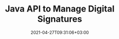 ---
############################# Static ############################
layout: "product"
date: 2021-04-27T09:31:06+03:00
draft: false

product: "Signature"
product_tag: "signature"
platform: "Java"
platform_tag: "java"

############################# Head ############################
head_title: "Java Digital Signature API, Add eSignature to PDF Word Excel Image"
head_description: "Java digital signature API. Electronic signature library to digitally sign PDF, Microsoft Word, Excel spreadsheets, PowerPoint presentations & image document formats."

############################# Header ############################
title: "Java API to Manage Digital Signatures"
description: "Manage eSignature of Image, QR-Code, Barcode, Metadata, Text & Stamp Types in Java Applications for Signing Images & Digital Document File Formats."
button:
    enable: true

############################# SubMenu ############################
submenu:
    enable: true
    
    left:
        img_alt: "GroupDocs.Signature for Java"
        image: "https://www.groupdocs.cloud/templates/groupdocs/images/product-logos/groupdocs-signature-java.png"
        product: "GroupDocs.Signature"
        platform: "Java"

    middle:
        button:
            # button loop
            - link: "#overview"
              text: "Overview"

            # button loop
            - link: "#features"
              text: "Features"

            # button loop
            - link: "#support"
              text: "Support"

            # button loop
            - link: "https://products.groupdocs.app/signature"
              text: "Live Demo"

            # button loop
            - link: "https://purchase.groupdocs.com/pricing/signature/java"
              text: "Pricing"

    right:
        link_download: "https://downloads.groupdocs.com/signature"
        link_learn: "https://docs.groupdocs.com/signature/java/"
        link_buy: "https://purchase.groupdocs.com"

############################# Overview ############################
overview:
    enable: true
    content: |
      GroupDocs.Signature for Java API helps you develop Java applications with electronic signatures functionality to sign digital documents of supported formats without installing any external software. It supports manipulation and management of various types of eSignatures such as Image, Barcode, QR-Code, Stamp, Text, Optical and Metadata. All your electronic business documents like Microsoft Office Word, PowerPoint presentations, Excel spreadsheets, images, & PDF files can be digitally signed by customizing signature properties e.g. shadow, dimensions, alignment and more as per your requirements. The digital signature library is simple and lightweight, consisting of a single DLL file that can be integrated easily within new or an existing Java application.  

      Through GroupDocs.Signature for Java API you can load all registered certificates from system, or locate existing signatures using simple and advanced search. The options to work with password protected documents, specifying common signature properties (text size, opacity, rotation, verification, font properties, color options, page number, width, top, left etc) and support of implementing different eSignature types make it a reliable e-Signatures management solution for digital documents.  

      GroupDocs.Signature for Java is compatible with all Java versions and supports popular operating systems (Windows, Linux, MacOS) that are capable to run Java runtime
    tabs:
      enable: true     
      
      ## TAB ONE ##
      tab_one:
        description: |
          Following is an overview of GroupDocs.Signature for Java:

        right:
          enable: true
          icon: "fab fa-html5"
          title: "Signature Types"
          content: |
            * Text Signature
            * Image Signature
            * Digital Signatures
            * QR-Code Signature
            * Barcode Signature
            * Stamp Signature
            * Form-field Signature
      
      ## TAB TWO ##
      tab_two:
        description: |
          Java electronically signing API supports [document file formats](https://docs.groupdocs.com/signature/java/supported-document-formats/) as listed below.

        left:
          enable: true
          table:
            # table loop
            - title: "Microsoft Office"
              content: |
                * **Word:** DOC, DOCX, DOCM, DOT, DOTX, DOTM, RTF, TXT
                * **Excel:** XLS, XLSX, XLSM, XLSB, XLTM, XLT, XLTM, XLTX, XLAM, SXC, SpreadsheetML
                * **PowerPoint:** PPT, PPTX, PPS, PPSX, PPSM, POT, POTM, POTX, PPTM

        right:
          enable: true
          table:
            # table loop
            - title: "Images & Other Formats"
              content: |
                * **Images**: JPG, BMP, PNG, TIFF, GIF, DCM, WEBP
                * **OpenDocument**: ODT, OTT, OTS, ODS, ODP, OTP, ODG
                * **Jpeg2000**: JP2, JPF, JPX, J2K, J2C, JPM
                * **Metafiles**: EMF, WMF, CMX
                * **Portable**: PDF
                * **Scalable Vector Graphics**: CDR, SVG
                * **Adobe Photoshop**: PSD
                * **Others**: DJVU

      ## TAB THREE ##
      tab_three:
        description: |
          GroupDocs.Signature for Java supports following Operating Systems, Frameworks & Package Managers:
        
        left:
          enable: true
          table:
            # table loop
            - icon: "fab fa-windows"
              title: "Operating Systems"
              content: |
                * Microsoft Windows Desktop
                * Microsoft Windows Server
                * Linux
                * MacOS

            # table loop
            - icon: "fas fa-code"
              title: "Supported Frameworks"
              content: |
                * Java 7 (1.7) and above

        right:
          enable: true
          table:
            # table loop
            - icon: "fas fa-cogs"
              title: "Development Environments"
              content: |
                * NetBeans
                * IntelliJ IDEA
                * Eclipse
            # table loop
            - icon: "fas fa-tools"
              title: "Build Automation Tool"
              content: |
                * Maven

############################# Features ############################
features:
    enable: true
    title: "GroupDocs.Signature for Java Features"

    feature:
      # feature loop
      - icon: "fas fa-copy"
        content: "Create, Read, Modify, Hide and Delete e-Signatures from Supported Document Formats"

      # feature loop
      - icon: "fas fa-eye"
        content: "Access to be Signed Document from Stream, Relative Path or Absolute Path"

      # feature loop
      - icon: "fas fa-bolt"
        content: "Apply Text Signature to Documents, Spreadsheets, Presentations, Images & PDF Files"
      
      # feature loop
      - icon: "fas fa-file-powerpoint"
        content: "Add Text Signature as Annotation, Sticker, Image to PDF Files also Configure Style & Color"

      # feature loop
      - icon: "fas fa-code"
        content: "Sign PDF Document, Image File and Get Output in Different File Format"

      # feature loop
      - icon: "fas fa-cloud"
        content: "Digitally Sign Images with Text Signature as Watermark & Add Transparency, Rotation to eSignature"

      # feature loop
      - icon: "fas fa-remove-format"
        content: "Search Certificates & Sign Microsoft Word, Excel, & PDF Documents with Digital Certificates"

      # feature loop
      - icon: "fas fa-comment-slash"
        content: "Sign Word Processing Document Formats with Native Text Watermarks"

      # feature loop
      - icon: "fas fa-location-arrow"
        content: "Use QR-Code, Barcode to Sign Word, Slide, Cell, PDF & Image Files"

      # feature loop
      - icon: "fas fa-border-all"
        content: "Configure & Apply Stamp Signatures to Secure Supported File Formats"

      # feature loop
      - icon: "fas fa-wrench"
        content: "Setup and Assign Image Signatures to Documents, Spreadsheets, Presentations, Images & PDF Files"

      # feature loop
      - icon: "fas fa-columns"
        content: "Configure Signature Properties, e.g., Look and Feel, Margins, Alignment etc."

      # feature loop
      - icon: "fas fa-file-word"
        content: "Apply Digital Signature to Password Protected Document"

      # feature loop
      - icon: "fas fa-envelope"
        content: "Perform Text Verification of PDF Documents using the Signature Handler"

      # feature loop
      - icon: "fas fa-print"
        content: "Digital Verification of Word, Cell, PDF Documents with .CER, and .PFX Certificate Containers"

      # feature loop
      - icon: "fas fa-file-archive"
        content: "Specify Different Measure Unit Types (e.g. Millimeters, Pixels etc.) for PDF Text Signatures"

      # feature loop
      - icon: "fas fa-lock"
        content: "Obtain Document Information via File or URL – Add Form Field Signatures to PDF Documents"

      # feature loop
      - icon: "fas fa-file-code"
        content: "Add Custom Data Object, Embedded VCard, Email, EPC, MeCard or Event Object to QR-Code"
      
      # feature loop
      - icon: "fas fa-fill-drip"
        content: "Apply Different Brush Styles to Signatures, e.g., Gradient, Radial, Solid, and Texture Brush"

      # feature loop
      - icon: "fas fa-file-excel"
        content: "Sign Document Located at FTP or Azure Cloud Storage"

      # feature loop
      - icon: "fas fa-heading"
        content: "Set Text Alignment inside Shapes for Documents, Slides, Images & PDF Files"

      # feature loop
      - icon: "fas fa-project-diagram"
        content: "Search, Verify and Digitally Sign PowerPoint Presentation Documents"

      # feature loop
      - icon: "fas fa-cube"
        content: "Place Signature using Pixels in Cell Documents & Text Positioning for Stamp Signatures"

      # feature loop
      - icon: "fab fa-uncharted"
        content: "Implement Rectangle Stamp Signature with Rounded Corners"

       # feature loop
      - icon: "fab fa-uncharted"
        content: "Extend Barcode & QR-Code Signatures with Image Data Content"

       # feature loop
      - icon: "fab fa-uncharted"
        content: "Add Encrypted Metadata Signatures while Working with Signing & Searching Options"

       # feature loop
      - icon: "fab fa-uncharted"
        content: "Embed Custom Objects to Metadata Signatures within Word, Excel and Presentations"

    more_feature:
      # more_feature_loop
      - title: "Easily Configure & Apply eSignatures"
        content: |
          GroupDocs.Signature for Java API enables to configure and add eSignatures to supported document formats. Following is a code example that shows how simple it is to apply a text signature to a PDF file:
          
          ```java
          Signature signature = new Signature("sample.pdf");

          TextSignOptions options = new TextSignOptions("John Smith");
          // set signature position
          options.setLeft(100);
          options.setTop(100);
          
          // set signature rectangle
          options.setWidth(100);
          options.setHeight(30);

          // set text color and Font
          options.setForeColor(Color.RED);
          SignatureFont signatureFont = new SignatureFont();
          signatureFont.setSize(12);
          signatureFont.setFamilyName("Comic Sans MS");
          options.setFont(signatureFont);
          options.setSignatureImplementation(TextSignatureImplementation.Sticker)

          // sign document to file
          signature.sign("sample_signed.pdf", options);
          ```
      # more_feature_loop
      - title: "Supported Barcode Encoding Types for eSignature"
        content: |
          Using GroupDocs.Signature for Java API you can apply barcode and QR-code Signatures to supported file formats. GroupDocs.Signature for Java supports a huge range of barcode encoding types to cater to most requirements. The supported barcode encoding types include, Code 11, Code 128, Code 16K/32, Databar codes, GS1 Codeblock, ISBN, ISMN, ISSN, ITF16, Pdf147, EAN8, EAN13, EAN14, UPCA, UPCE, ITF14, Code39 Standard, and Code39 Extended.  

          Similarly GroupDocs.Signature for Java API allows you to use QR-code types, such as, QR, Aztec, and Data Matrix. Supported QR-Code encoding types include, Aztec, DataMatrix, GS1 DataMatrix, and GS1 QR.

      # more_feature_loop
      - title: "Search Signatures & Certificates"
        content: |
          Through GroupDocs.Signature for Java API, you can search QR-Code and Barcode signatures in any document, presentation, spreadsheet, image, as well as PDF file, and fetch the search result. You can also search custom data object from documents signed with QR-Code Signature as well as Search Standard VCard and Email Object from Documents Signed with QR-Code. Verifying encrypted text of QR-Code signatures as well as searching for metadata signature in PDF documents is also supported. Apply additional search criteria for digital signatures of Words & Cells Documents.  

          Search option is also avaialble for metadata signature for word documents, slides and spreadsheets, while form-field search is avaialble for PDF documents.

      # more_feature_loop
      - title: "Configure eSignature Properties"
        content: |
          To enhance the UX of end-users GroupDocs.Signature for Java API provides a lot of properties that can be configured pretty easily. You can set font and color options (Background Color, Foreground Color, Bold, Italic, Underline, Font Family, Font Size etc.), Background and Border Options (Background Color, Background Transparency, Border Color, Border Dash Style, Border Weight, Border Transparency etc.), Signature Margins (Left, Top, Width, Height, Padding etc.), and Setup Image Signature Area & Signature Alignment (Horizontal Alignment, Vertical Alignment etc.).

############################# Support ############################
support:
    enable: true

############################# Solutions ############################
solutions:
    enable: true
    title: "GroupDocs.Signature offers document viewing APIs for other popular development environments"

    solution:
        # solution loop
        - img_alt: "GroupDocs.Signature for .NET"
          image: "https://www.groupdocs.cloud/templates/groupdocs/images/product-logos/groupdocs-signature-net.png"
          product: "GroupDocs.Signature"
          platform: ".NET"
          link: "/signature/net/"

############################# Back to top ###############################
back_to_top:
  enable: true
---